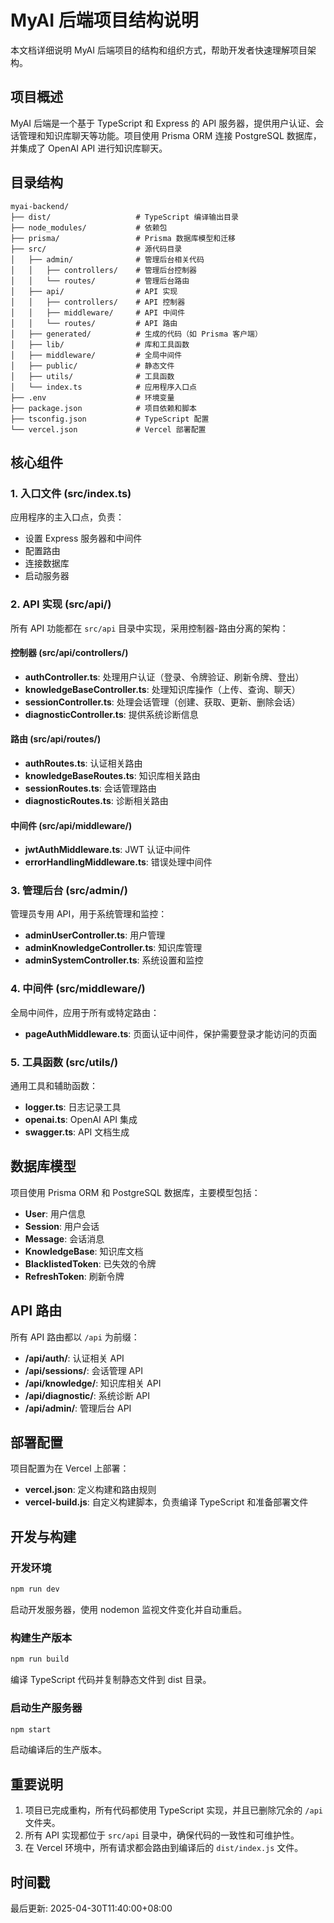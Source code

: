 # MyAI 后端项目结构说明

本文档详细说明 MyAI 后端项目的结构和组织方式，帮助开发者快速理解项目架构。

## 项目概述

MyAI 后端是一个基于 TypeScript 和 Express 的 API 服务器，提供用户认证、会话管理和知识库聊天等功能。项目使用 Prisma ORM 连接 PostgreSQL 数据库，并集成了 OpenAI API 进行知识库聊天。

## 目录结构

```
myai-backend/
├── dist/                   # TypeScript 编译输出目录
├── node_modules/           # 依赖包
├── prisma/                 # Prisma 数据库模型和迁移
├── src/                    # 源代码目录
│   ├── admin/              # 管理后台相关代码
│   │   ├── controllers/    # 管理后台控制器
│   │   └── routes/         # 管理后台路由
│   ├── api/                # API 实现
│   │   ├── controllers/    # API 控制器
│   │   ├── middleware/     # API 中间件
│   │   └── routes/         # API 路由
│   ├── generated/          # 生成的代码（如 Prisma 客户端）
│   ├── lib/                # 库和工具函数
│   ├── middleware/         # 全局中间件
│   ├── public/             # 静态文件
│   ├── utils/              # 工具函数
│   └── index.ts            # 应用程序入口点
├── .env                    # 环境变量
├── package.json            # 项目依赖和脚本
├── tsconfig.json           # TypeScript 配置
└── vercel.json             # Vercel 部署配置
```

## 核心组件

### 1. 入口文件 (src/index.ts)

应用程序的主入口点，负责：
- 设置 Express 服务器和中间件
- 配置路由
- 连接数据库
- 启动服务器

### 2. API 实现 (src/api/)

所有 API 功能都在 `src/api` 目录中实现，采用控制器-路由分离的架构：

#### 控制器 (src/api/controllers/)

- **authController.ts**: 处理用户认证（登录、令牌验证、刷新令牌、登出）
- **knowledgeBaseController.ts**: 处理知识库操作（上传、查询、聊天）
- **sessionController.ts**: 处理会话管理（创建、获取、更新、删除会话）
- **diagnosticController.ts**: 提供系统诊断信息

#### 路由 (src/api/routes/)

- **authRoutes.ts**: 认证相关路由
- **knowledgeBaseRoutes.ts**: 知识库相关路由
- **sessionRoutes.ts**: 会话管理路由
- **diagnosticRoutes.ts**: 诊断相关路由

#### 中间件 (src/api/middleware/)

- **jwtAuthMiddleware.ts**: JWT 认证中间件
- **errorHandlingMiddleware.ts**: 错误处理中间件

### 3. 管理后台 (src/admin/)

管理员专用 API，用于系统管理和监控：

- **adminUserController.ts**: 用户管理
- **adminKnowledgeController.ts**: 知识库管理
- **adminSystemController.ts**: 系统设置和监控

### 4. 中间件 (src/middleware/)

全局中间件，应用于所有或特定路由：

- **pageAuthMiddleware.ts**: 页面认证中间件，保护需要登录才能访问的页面

### 5. 工具函数 (src/utils/)

通用工具和辅助函数：

- **logger.ts**: 日志记录工具
- **openai.ts**: OpenAI API 集成
- **swagger.ts**: API 文档生成

## 数据库模型

项目使用 Prisma ORM 和 PostgreSQL 数据库，主要模型包括：

- **User**: 用户信息
- **Session**: 用户会话
- **Message**: 会话消息
- **KnowledgeBase**: 知识库文档
- **BlacklistedToken**: 已失效的令牌
- **RefreshToken**: 刷新令牌

## API 路由

所有 API 路由都以 `/api` 为前缀：

- **/api/auth/**: 认证相关 API
- **/api/sessions/**: 会话管理 API
- **/api/knowledge/**: 知识库相关 API
- **/api/diagnostic/**: 系统诊断 API
- **/api/admin/**: 管理后台 API

## 部署配置

项目配置为在 Vercel 上部署：

- **vercel.json**: 定义构建和路由规则
- **vercel-build.js**: 自定义构建脚本，负责编译 TypeScript 和准备部署文件

## 开发与构建

### 开发环境

```bash
npm run dev
```

启动开发服务器，使用 nodemon 监视文件变化并自动重启。

### 构建生产版本

```bash
npm run build
```

编译 TypeScript 代码并复制静态文件到 dist 目录。

### 启动生产服务器

```bash
npm start
```

启动编译后的生产版本。

## 重要说明

1. 项目已完成重构，所有代码都使用 TypeScript 实现，并且已删除冗余的 `/api` 文件夹。
2. 所有 API 实现都位于 `src/api` 目录中，确保代码的一致性和可维护性。
3. 在 Vercel 环境中，所有请求都会路由到编译后的 `dist/index.js` 文件。

## 时间戳

最后更新: 2025-04-30T11:40:00+08:00
